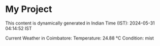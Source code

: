 # My Project

This content is dynamically generated in Indian Time (IST): 2024-05-31 04:14:52 IST


Current Weather in Coimbatore:
Temperature: 24.88 °C
Condition: mist
